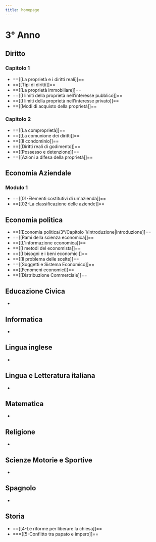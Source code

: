 ```yaml
---
title: homepage
---
```


# 3° Anno

## Diritto
### Capitolo 1

- ==[[La proprietà e i diritti reali]]==
- ==[[Tipi di diritti]]==
- ==[[La proprietà immobiliare]]==
- ==[[I limiti della proprietà nell'interesse pubblico]]==
- ==[[I limiti della proprietà nell'interesse privato]]==
- ==[[Modi di acquisto della proprietà]]==
### Capitolo 2

- ==[[La comproprietà]]==
- ==[[La comunione dei diritti]]==
- ==[[Il condominio]]==
- ==[[Diritti reali di godimento]]==
- ==[[Possesso e detenzione]]==
- ==[[Azioni a difesa della proprietà]]==

## Economia Aziendale
### Modulo 1
- ==[[01-Elementi costitutivi di un'azienda]]==
- ==[[02-La classificazione delle aziende]]==

## Economia politica
- ==[[Economia politica/3°/Capitolo 1/Introduzione|Introduzione]]==
- ==[[Rami della scienza economica]]==
- ==[[L'informazione economica]]==
- ==[[I metodi del economista]]==
- ==[[I bisogni e i beni economici]]==
- ==[[Il problema delle scelte]]==
- ==[[Soggetti e Sistema Economico]]==
- ==[[Fenomeni economici]]==
- ==[[Distribuzione Commerciale]]==

## Educazione Civica
- 

## Informatica
- 

## Lingua inglese
- 

## Lingua e Letteratura italiana
- 

## Matematica
- 

## Religione
- 

## Scienze Motorie e Sportive
- 

## Spagnolo
- 

## Storia
-  ==[[4-Le riforme per liberare la chiesa]]==
- ===[[5-Conflitto tra papato e impero]]==
